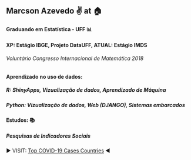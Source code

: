 ## Marcson Azevedo :v: at :house:

#### Graduando em Estatística - UFF  :bar_chart:
#### XP: Estágio IBGE, Projeto DataUFF, ATUAL: Estágio IMDS
###### Voluntário Congresso Internacional de Matemática 2018
#### Aprendizado no uso de dados: 
##### R: ShinyApps, Vizualização de dados, Aprendizado de Máquina
##### Python: Vizualização de dados, Web (DJANGO), Sistemas embarcados
#### Estudos: :books:
##### Pesquisas de Indicadores Sociais
:arrow_forward:  VISIT: [Top COVID-19 Cases Countries](https://marcsonaz.github.io/) :arrow_backward:
<!--
**MarcsonAz/MarcsonAz** is a ✨ _special_ ✨ repository because its `README.md` (this file) appears on your GitHub profile.

Here are some ideas to get you started:

- 🔭 I’m currently working on ...
- 🌱 I’m currently learning ...
- 👯 I’m looking to collaborate on ...
- 🤔 I’m looking for help with ...
- 💬 Ask me about ...
- 📫 How to reach me: ...
- 😄 Pronouns: ...
- ⚡ Fun fact: ...
-->
